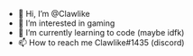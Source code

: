 - 👋 Hi, I’m @Clawlike
- 👀 I’m interested in gaming
- 🌱 I’m currently learning to code (maybe idfk)
- 📫 How to reach me Clawlike#1435 (discord)

<!---
Clawlike/Clawlike is a ✨ special ✨ repository because its `README.md` (this file) appears on your GitHub profile.
You can click the Preview link to take a look at your changes.
--->
